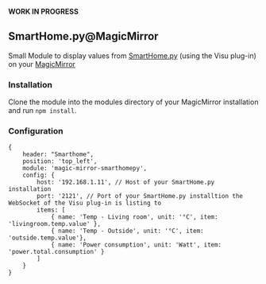 **WORK IN PROGRESS**

## SmartHome.py@MagicMirror 

Small Module to display values from [SmartHome.py](https://mknx.github.io/smarthome/) (using the Visu plug-in) on your [MagicMirror](https://github.com/MichMich/MagicMirror)

### Installation

Clone the module into the modules directory of your MagicMirror installation and run `npm install`.

### Configuration

```
{
	header: "Smarthome",
	position: 'top_left',
	module: 'magic-mirror-smarthomepy',
	config: {
		host: '192.168.1.11', // Host of your SmartHome.py installation
		port: '2121', // Port of your SmartHome.py installtion the WebSocket of the Visu plug-in is listing to
		items: [
			{ name: 'Temp - Living room', unit: '°C', item: 'livingroom.temp.value' },
			{ name: 'Temp - Outside', unit: '°C', item: 'outside.temp.value'},
			{ name: 'Power consumption', unit: 'Watt', item: 'power.total.consumption' }
		]
	}
}
```


